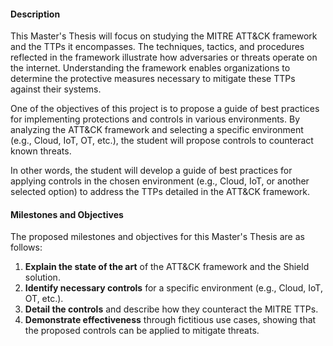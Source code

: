 #### Description

This Master's Thesis will focus on studying the MITRE ATT&CK framework and the TTPs it encompasses. The techniques, tactics, and procedures reflected in the framework illustrate how adversaries or threats operate on the internet. Understanding the framework enables organizations to determine the protective measures necessary to mitigate these TTPs against their systems.

One of the objectives of this project is to propose a guide of best practices for implementing protections and controls in various environments. By analyzing the ATT&CK framework and selecting a specific environment (e.g., Cloud, IoT, OT, etc.), the student will propose controls to counteract known threats.

In other words, the student will develop a guide of best practices for applying controls in the chosen environment (e.g., Cloud, IoT, or another selected option) to address the TTPs detailed in the ATT&CK framework.

#### Milestones and Objectives

The proposed milestones and objectives for this Master's Thesis are as follows:

1. **Explain the state of the art** of the ATT&CK framework and the Shield solution.
2. **Identify necessary controls** for a specific environment (e.g., Cloud, IoT, OT, etc.).
3. **Detail the controls** and describe how they counteract the MITRE TTPs.
4. **Demonstrate effectiveness** through fictitious use cases, showing that the proposed controls can be applied to mitigate threats.
